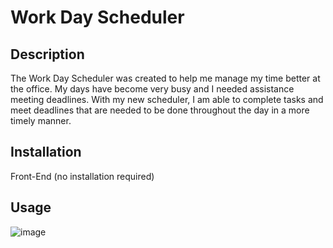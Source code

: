 # Work Day Scheduler

## Description

The Work Day Scheduler was created to help me manage my time better at the office. My days have become very busy and I needed assistance meeting deadlines. With my new scheduler, I am able to complete tasks and meet deadlines that are needed to be done throughout the day in a more timely manner.

## Installation

Front-End (no installation required)

## Usage

![image](https://user-images.githubusercontent.com/123846514/228990996-029f4dbd-6fd8-4e82-bae0-b44b2e575d77.png)
